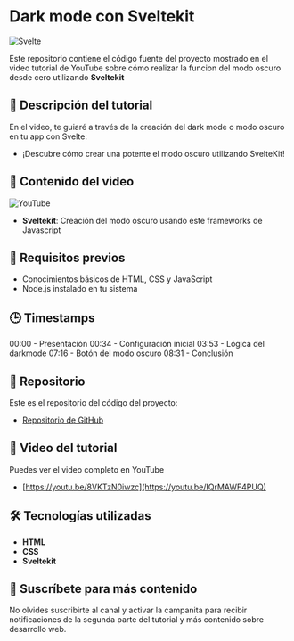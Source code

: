 # Dark mode con Sveltekit
![Svelte](https://img.shields.io/badge/Svelte-FF3E00?style=for-the-badge&logo=svelte&logoColor=white&labelColor=101010)

Este repositorio contiene el código fuente del proyecto mostrado en el video tutorial de YouTube sobre cómo realizar la funcion del modo oscuro desde cero utilizando **Sveltekit** 

## 📝 Descripción del tutorial

En el video, te guiaré a través de la creación del dark mode o modo oscuro en tu app con Svelte:

- ¡Descubre cómo crear una potente el modo oscuro utilizando SvelteKit!


## 📌 Contenido del video
![YouTube](https://img.shields.io/badge/YouTube-FF0000?style=for-the-badge&logo=youtube&logoColor=white)

- **Sveltekit**: Creación del modo oscuro usando este frameworks de Javascript

## 📖 Requisitos previos

- Conocimientos básicos de HTML, CSS y JavaScript
- Node.js instalado en tu sistema

## 🕒 Timestamps

00:00 - Presentación
00:34 - Configuración inicial
03:53 - Lógica del darkmode
07:16 - Botón del modo oscuro
08:31 - Conclusión

## 📂 Repositorio

Este es el repositorio del código del proyecto:
- [Repositorio de GitHub](https://github.com/rubenterre/Darkmode_svelte)

## 🎥 Video del tutorial

Puedes ver el video completo en YouTube
- [https://youtu.be/8VKTzN0iwzc](https://youtu.be/IQrMAWF4PUQ)

## 🛠 Tecnologías utilizadas

- **HTML**
- **CSS**
- **Sveltekit**

## 🔔 Suscríbete para más contenido

No olvides suscribirte al canal y activar la campanita para recibir notificaciones de la segunda parte del tutorial y más contenido sobre desarrollo web.
